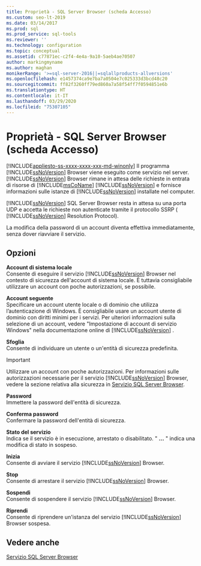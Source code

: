 ```yaml
---
title: Proprietà - SQL Server Browser (scheda Accesso)
ms.custom: seo-lt-2019
ms.date: 03/14/2017
ms.prod: sql
ms.prod_service: sql-tools
ms.reviewer: ''
ms.technology: configuration
ms.topic: conceptual
ms.assetid: c77871ec-c2f4-4e4a-9a10-5aeb4ae70507
author: markingmyname
ms.author: maghan
monikerRange: '>=sql-server-2016||=sqlallproducts-allversions'
ms.openlocfilehash: e1457374ca9e7ba7a0504e7c025333d3bcd48c20
ms.sourcegitcommit: ff82f3260ff79ed860a7a58f54ff7f0594851e6b
ms.translationtype: HT
ms.contentlocale: it-IT
ms.lasthandoff: 03/29/2020
ms.locfileid: "75307105"
---
```

# <a name="sql-server-browser-properties-log-on-tab"></a>Proprietà - SQL Server Browser (scheda Accesso)
[!INCLUDE[appliesto-ss-xxxx-xxxx-xxx-md-winonly](../../includes/appliesto-ss-xxxx-xxxx-xxx-md-winonly.md)]
  Il programma [!INCLUDE[ssNoVersion](../../includes/ssnoversion-md.md)] Browser viene eseguito come servizio nel server. [!INCLUDE[ssNoVersion](../../includes/ssnoversion-md.md)] Browser rimane in attesa delle richieste in entrata di risorse di [!INCLUDE[msCoName](../../includes/msconame-md.md)] [!INCLUDE[ssNoVersion](../../includes/ssnoversion-md.md)] e fornisce informazioni sulle istanze di [!INCLUDE[ssNoVersion](../../includes/ssnoversion-md.md)] installate nel computer.  
  
 [!INCLUDE[ssNoVersion](../../includes/ssnoversion-md.md)] SQL Server Browser resta in attesa su una porta UDP e accetta le richieste non autenticate tramite il protocollo SSRP ( [!INCLUDE[ssNoVersion](../../includes/ssnoversion-md.md)] Resolution Protocol).  
  
 La modifica della password di un account diventa effettiva immediatamente, senza dover riavviare il servizio.  
  
## <a name="options"></a>Opzioni  
 **Account di sistema locale**  
 Consente di eseguire il servizio [!INCLUDE[ssNoVersion](../../includes/ssnoversion-md.md)] Browser nel contesto di sicurezza dell'account di sistema locale. È tuttavia consigliabile utilizzare un account con poche autorizzazioni, se possibile.  
  
 **Account seguente**  
 Specificare un account utente locale o di dominio che utilizza l’autenticazione di Windows. È consigliabile usare un account utente di dominio con diritti minimi per i servizi. Per ulteriori informazioni sulla selezione di un account, vedere "Impostazione di account di servizio Windows" nella documentazione online di [!INCLUDE[ssNoVersion](../../includes/ssnoversion-md.md)] .  
  
 **Sfoglia**  
 Consente di individuare un utente o un'entità di sicurezza predefinita.  
  
> [!IMPORTANT]  
>  Utilizzare un account con poche autorizzazioni. Per informazioni sulle autorizzazioni necessarie per il servizio [!INCLUDE[ssNoVersion](../../includes/ssnoversion-md.md)] Browser, vedere la sezione relativa alla sicurezza in [Servizio SQL Server Browser](../../tools/configuration-manager/sql-server-browser-service.md).  
  
 **Password**  
 Immettere la password dell'entità di sicurezza.  
  
 **Conferma password**  
 Confermare la password dell'entità di sicurezza.  
  
 **Stato del servizio**  
 Indica se il servizio è in esecuzione, arrestato o disabilitato. " **...** " indica una modifica di stato in sospeso.  
  
 **Inizia**  
 Consente di avviare il servizio [!INCLUDE[ssNoVersion](../../includes/ssnoversion-md.md)] Browser.  
  
 **Stop**  
 Consente di arrestare il servizio [!INCLUDE[ssNoVersion](../../includes/ssnoversion-md.md)] Browser.  
  
 **Sospendi**  
 Consente di sospendere il servizio [!INCLUDE[ssNoVersion](../../includes/ssnoversion-md.md)] Browser.  
  
 **Riprendi**  
 Consente di riprendere un'istanza del servizio [!INCLUDE[ssNoVersion](../../includes/ssnoversion-md.md)] Browser sospesa.  
  
## <a name="see-also"></a>Vedere anche  
 [Servizio SQL Server Browser](../../tools/configuration-manager/sql-server-browser-service.md)  
  
  
